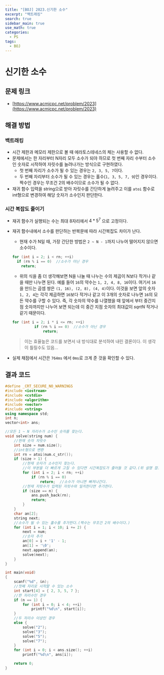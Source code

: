 ```yaml
---
title: "[BOJ] 2023.신기한 소수"
excerpt: "백트래킹"
search: true
sidebar_main: true
use_math: true
categories:
  - PS
tags:
  - BOJ
---
```


# 신기한 소수

## 문제 링크
- [https://www.acmicpc.net/problem/2023](https://www.acmicpc.net/problem/2023)

## 해결 방법
### 백트래킹
- 시간 제한과 메모리 제한으로 볼 때 에라토스테네스의 체는 사용할 수 없다.
- 문제에서는 한 자리부터 N자리 모두 소수가 되야 하므로 첫 번째 자리 수부터 소수인 숫자로 시작하여 자릿수를 늘려나가는 방식으로 구현하였다.
  - 첫 번째 자리가 소수가 될 수 있는 경우는 ```2, 3, 5, 7```이다.
  - 두 번째 자리부터 소수가 될 수 있는 경우는 홀수(```1, 3, 5, 7, 9```)인 경우이다. 짝수인 경우는 무조건 2의 배수이므로 소수가 될 수 없다.
- 재귀 함수 입력을 string으로 받아 자릿수를 간단하게 늘려주고 이를 ```atoi``` 함수로 int형으로 변경하여 해당 숫자가 소수인지 판단한다.

### 시간 복잡도 줄이기
- 재귀 함수가 실행되는 수는 최대 8자리에서 ${4} * {5}^{7}$ 으로 고정이다.
- 재귀 함수내에서 소수를 판단하는 반복문에 따라 시간복잡도 차이가 난다.
  - 현재 수가 N일 때, 가장 간단한 방법은 ```2 ~ N - 1```까지 나누어 떨어지지 않으면 소수이다.

  ```cpp
  for (int i = 2; i < rn; ++i)
    if (rn % i == 0)  //소수가 아닌 경우
      return;
  ```

  - 위의 식을 좀 더 생각해보면 N을 나눌 때 나누는 수의 제곱이 N보다 작거나 같을 때만 나누면 된다. 예를 들어 ```16```의 약수는 ```1, 2, 4, 8, 16```이다. 여기서 ```16```을 만드는 곱셈 쌍은 ```(1, 16), (2, 8), (4, 4)```이다. 이것을 보면 앞의 숫자 ```1, 2, 4```는 각각 제곱하면 ```16```보다 작거나 같고 이 3개의 숫자로 나누면 ```16```의 모든 약수를 구할 수 있다. 즉, 각 숫자의 약수를 나열했을 때 앞에서 부터 중간지점 숫자까지만 나누어 보면 되는데 이 중간 지점 숫자의 최대값이 $sqrt{N}$ 작거나 같기 때문이다.

  ```cpp
  for (int i = 2; i * i <= rn; ++i)
			if (rn % i == 0)  //소수가 아닌 경우
				return;
  ```

  > 이는 효율높은 코드를 보면서 내 방식대로 분석하여 내린 결론이다. 이 생각이 틀릴수도 있음...

- 실제 채점에서 시간은 ```764ms``` 에서 ```0ms```로 크게 준 것을 확인할 수 있다.


## 결과 코드

```cpp
#define _CRT_SECURE_NO_WARNINGS
#include <iostream>
#include <cstdio>
#include <algorithm>
#include <vector>
#include <string>
using namespace std;
int n;
vector<int> ans;

//모든 1 ~ N 자리수가 소수인 숫자를 찾는다.
void solve(string num) {
	//현재 숫자 자릿수
	int size = num.size();
	//int형으로 변환
	int rn = atoi(num.c_str());
	if (size > 1) {
		//현재 숫자가 소수인지 찾는다.
		//이 부분을 더 빠르게 고칠 수 있다면 시간복잡도가 줄어들 것 같다.(위 설명 참고)
		for (int i = 2; i < rn; ++i)
			if (rn % i == 0)
				return;  //소수가 아니면 빠져나간다.
		//현재 자릿수가 입력된 자릿수와 일치한다면 추가한다.
		if (size == n) {
			ans.push_back(rn);
			return;
		}
	}
	char an[2];
	string next;
	//소수가 될 수 있는 홀수를 추가한다.(짝수는 무조건 2의 배수이다.)
	for (int i = 1; i < 10; i += 2) {
		next = num;
		//숫자 추가
		an[0] = i + '1' - 1;
		an[1] = '\0';
		next.append(an);
		solve(next);
	}
}

int main(void)
{
	scanf("%d", &n);
	//첫째 자리로 시작할 수 있는 소수
	int start[4] = { 2, 3, 5, 7 };
	//한 자리수인 경우
	if (n == 1) {
		for (int i = 0; i < 4; ++i)
			printf("%d\n", start[i]);
	}
	//두 자리수 이상인 경우
	else {
		solve("2");
		solve("3");
		solve("5");
		solve("7");
	}
	for (int i = 0; i < ans.size(); ++i)
		printf("%d\n", ans[i]);

	return 0;
}

```
